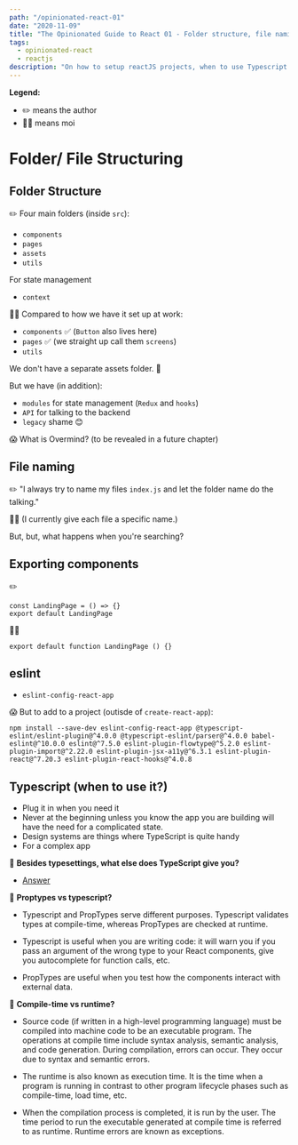 ```yaml
---
path: "/opinionated-react-01"
date: "2020-11-09"
title: "The Opinionated Guide to React 01 - Folder structure, file naming, eslint, typescript"
tags:
  - opinionated-react
  - reactjs
description: "On how to setup reactJS projects, when to use Typescript."
---
```


**Legend:**

- ✏️ means the author
- 👩‍💻 means moi

# Folder/ File Structuring

## Folder Structure

✏️ Four main folders (inside `src`):

- `components`
- `pages`
- `assets`
- `utils`

For state management

- `context`

👩‍💻 Compared to how we have it set up at work:

- `components` ✅ (`Button` also lives here)
- `pages` ✅ (we straight up call them `screens`)
- `utils`

We don't have a separate assets folder. 🤔

But we have (in addition):

- `modules` for state management (`Redux` and `hooks`)
- `API` for talking to the backend
- `legacy` shame 😊

😱 What is Overmind? (to be revealed in a future chapter)

## File naming

✏️ "I always try to name my files `index.js` and let the folder name do the talking."

👩‍💻 (I currently give each file a specific name.)

But, but, what happens when you're searching?

## Exporting components

✏️

```
const LandingPage = () => {}
export default LandingPage
```

👩‍💻

```
export default function LandingPage () {}
```

## eslint

- `eslint-config-react-app`

😱 But to add to a project (outisde of `create-react-app`):

`npm install --save-dev eslint-config-react-app @typescript-eslint/eslint-plugin@^4.0.0 @typescript-eslint/parser@^4.0.0 babel-eslint@^10.0.0 eslint@^7.5.0 eslint-plugin-flowtype@^5.2.0 eslint-plugin-import@^2.22.0 eslint-plugin-jsx-a11y@^6.3.1 eslint-plugin-react@^7.20.3 eslint-plugin-react-hooks@^4.0.8`

## Typescript (when to use it?)

- Plug it in when you need it
- Never at the beginning unless you know the app you are building will have the need for a complicated state.
- Design systems are things where TypeScript is quite handy
- For a complex app

🤔 **Besides typesettings, what else does TypeScript give you?**

- [Answer](https://stackoverflow.com/questions/12694530/what-is-typescript-and-why-would-i-use-it-in-place-of-javascript/35048303#35048303)

🤔 **Proptypes vs typescript?**

- Typescript and PropTypes serve different purposes. Typescript validates types at compile-time, whereas PropTypes are checked at runtime.

- Typescript is useful when you are writing code: it will warn you if you pass an argument of the wrong type to your React components, give you autocomplete for function calls, etc.

- PropTypes are useful when you test how the components interact with external data.

🤔 **Compile-time vs runtime?**

- Source code (if written in a high-level programming language) must be compiled into machine code to be an executable program. The operations at compile time include syntax analysis, semantic analysis, and code generation. During compilation, errors can occur. They occur due to syntax and semantic errors.

- The runtime is also known as execution time. It is the time when a program is running in contrast to other program lifecycle phases such as compile-time, load time, etc.

- When the compilation process is completed, it is run by the user. The time period to run the executable generated at compile time is referred to as runtime. Runtime errors are known as exceptions.
